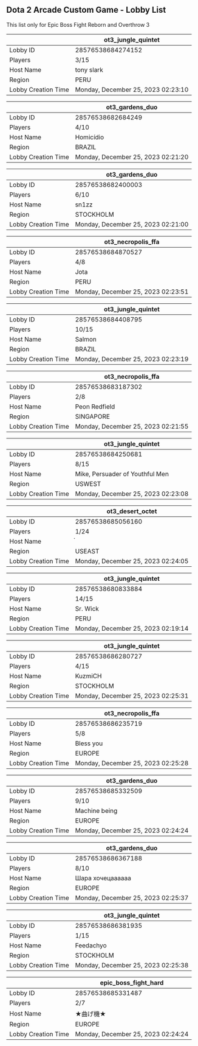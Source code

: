 ## Dota 2 Arcade Custom Game - Lobby List

This list only for Epic Boss Fight Reborn and Overthrow 3

|  | ot3_jungle_quintet |
| ------ | ------ |
| Lobby ID | 28576538684274152 |
| Players | 3/15 |
| Host Name | tony slark |
| Region | PERU |
| Lobby Creation Time | Monday, December 25, 2023 02:23:10 |


|  | ot3_gardens_duo |
| ------ | ------ |
| Lobby ID | 28576538682684249 |
| Players | 4/10 |
| Host Name | Homicídio |
| Region | BRAZIL |
| Lobby Creation Time | Monday, December 25, 2023 02:21:20 |


|  | ot3_gardens_duo |
| ------ | ------ |
| Lobby ID | 28576538682400003 |
| Players | 6/10 |
| Host Name | sn1zz |
| Region | STOCKHOLM |
| Lobby Creation Time | Monday, December 25, 2023 02:21:00 |


|  | ot3_necropolis_ffa |
| ------ | ------ |
| Lobby ID | 28576538684870527 |
| Players | 4/8 |
| Host Name | Jota |
| Region | PERU |
| Lobby Creation Time | Monday, December 25, 2023 02:23:51 |


|  | ot3_jungle_quintet |
| ------ | ------ |
| Lobby ID | 28576538684408795 |
| Players | 10/15 |
| Host Name | Salmon |
| Region | BRAZIL |
| Lobby Creation Time | Monday, December 25, 2023 02:23:19 |


|  | ot3_necropolis_ffa |
| ------ | ------ |
| Lobby ID | 28576538683187302 |
| Players | 2/8 |
| Host Name | Peon Redfield |
| Region | SINGAPORE |
| Lobby Creation Time | Monday, December 25, 2023 02:21:55 |


|  | ot3_jungle_quintet |
| ------ | ------ |
| Lobby ID | 28576538684250681 |
| Players | 8/15 |
| Host Name | Mike, Persuader of Youthful Men |
| Region | USWEST |
| Lobby Creation Time | Monday, December 25, 2023 02:23:08 |


|  | ot3_desert_octet |
| ------ | ------ |
| Lobby ID | 28576538685056160 |
| Players | 1/24 |
| Host Name | ๋ |
| Region | USEAST |
| Lobby Creation Time | Monday, December 25, 2023 02:24:05 |


|  | ot3_jungle_quintet |
| ------ | ------ |
| Lobby ID | 28576538680833884 |
| Players | 14/15 |
| Host Name | Sr. Wick |
| Region | PERU |
| Lobby Creation Time | Monday, December 25, 2023 02:19:14 |


|  | ot3_jungle_quintet |
| ------ | ------ |
| Lobby ID | 28576538686280727 |
| Players | 4/15 |
| Host Name | KuzmiCH |
| Region | STOCKHOLM |
| Lobby Creation Time | Monday, December 25, 2023 02:25:31 |


|  | ot3_necropolis_ffa |
| ------ | ------ |
| Lobby ID | 28576538686235719 |
| Players | 5/8 |
| Host Name | Bless you |
| Region | EUROPE |
| Lobby Creation Time | Monday, December 25, 2023 02:25:28 |


|  | ot3_gardens_duo |
| ------ | ------ |
| Lobby ID | 28576538685332509 |
| Players | 9/10 |
| Host Name | Machine being |
| Region | EUROPE |
| Lobby Creation Time | Monday, December 25, 2023 02:24:24 |


|  | ot3_gardens_duo |
| ------ | ------ |
| Lobby ID | 28576538686367188 |
| Players | 8/10 |
| Host Name | Шара хочецаааааа |
| Region | EUROPE |
| Lobby Creation Time | Monday, December 25, 2023 02:25:37 |


|  | ot3_jungle_quintet |
| ------ | ------ |
| Lobby ID | 28576538686381935 |
| Players | 1/15 |
| Host Name | Feedachyo |
| Region | STOCKHOLM |
| Lobby Creation Time | Monday, December 25, 2023 02:25:38 |


|  | epic_boss_fight_hard |
| ------ | ------ |
| Lobby ID | 28576538685331487 |
| Players | 2/7 |
| Host Name | ★曲げ機★ |
| Region | EUROPE |
| Lobby Creation Time | Monday, December 25, 2023 02:24:24 |


